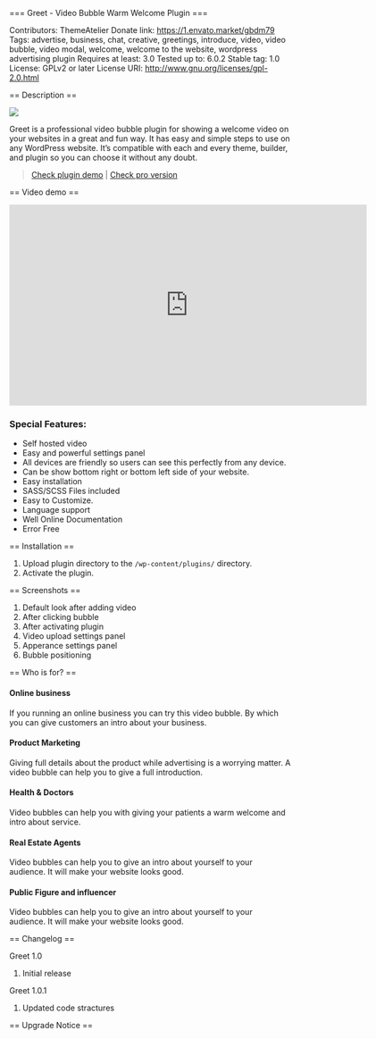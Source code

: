 === Greet - Video Bubble Warm Welcome Plugin ===

Contributors: ThemeAtelier
Donate link: https://1.envato.market/gbdm79
Tags: advertise, business, chat, creative, greetings, introduce, video, video bubble, video modal, welcome, welcome to the website, wordpress advertising plugin
Requires at least: 3.0
Tested up to: 6.0.2
Stable tag: 1.0
License: GPLv2 or later
License URI: http://www.gnu.org/licenses/gpl-2.0.html

== Description ==

<img src="https://themeatelier.net/plugins/js/greet/assets/images/cta.gif"/>

 Greet is a professional video bubble plugin for showing a welcome video on your websites in a great and fun way. It has easy and simple steps to use on any WordPress website. It’s compatible with each and every theme, builder, and plugin so you can choose it without any doubt.


<blockquote><a href="https://themeatelier.net/plugins/greet/">Check plugin demo</a> | <a href="https://1.envato.market/gbdm79">Check pro version</a></blockquote>

== Video demo ==
<iframe width="640" height="360" src="https://www.youtube.com/embed/HK1m72fAm0Q" title="YouTube video player" frameborder="0" allow="accelerometer; autoplay; clipboard-write; encrypted-media; gyroscope; picture-in-picture" allowfullscreen></iframe>

<h3>Special Features:</h3>
<ul>
	<li>Self hosted video</li>
	<li>Easy and powerful settings panel</li>
	<li>All devices are friendly so users can see this perfectly from any device.</li>
	<li>Can be show bottom right or bottom left side of your website.</li>
	<li>Easy installation</li>
	<li> SASS/SCSS Files included</li>
	<li> Easy to Customize.</li>
	<li> Language support </li>
	<li> Well Online Documentation </li>
	<li> Error Free </li>
</ul>


== Installation ==

1. Upload plugin directory to the `/wp-content/plugins/` directory.
2. Activate the plugin.

== Screenshots ==
1. Default look after adding video
2. After clicking bubble
3. After activating plugin
4. Video upload settings panel
5. Apperance settings panel
6. Bubble positioning


== Who is for? ==
<h4>Online business</h4>
If you running an online business you can try this video bubble. By which you can give customers an intro about your business.

<h4>Product Marketing</h4>
Giving full details about the product while advertising is a worrying matter. A video bubble can help you to give a full introduction.

<h4>Health & Doctors</h4>
Video bubbles can help you with giving your patients a warm welcome and intro about service.

<h4>Real Estate Agents</h4>
Video bubbles can help you to give an intro about yourself to your audience. It will make your website looks good.

<h4>Public Figure and influencer</h4>
Video bubbles can help you to give an intro about yourself to your audience. It will make your website looks good.

== Changelog ==

Greet 1.0
1. Initial release

Greet 1.0.1
1. Updated code stractures

== Upgrade Notice ==